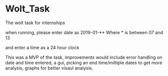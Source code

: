 # Wolt_Task
The wolt task for internships


when running, please enter date as 2019-01-**
Where * is between 07 and 13

and enter a time as a 24 hour clock

This was a MVP of the task, improvements would include error handling on date and time entered, a gui, picking an end time/miltiple dates to get more analysis, graphs for better visaul analysis.
